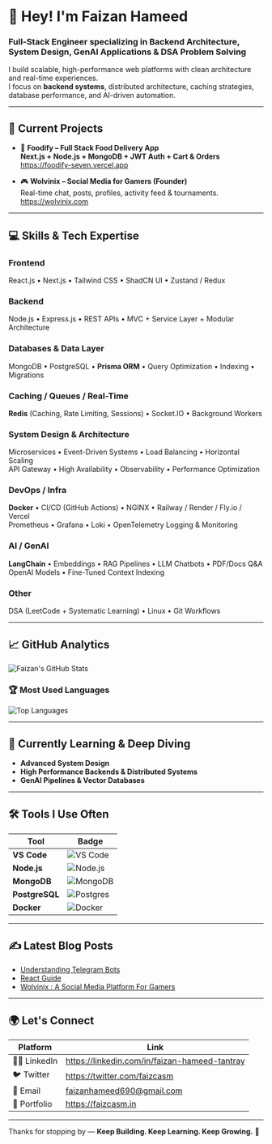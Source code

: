 # 👋 Hey! I'm **Faizan Hameed**

### **Full-Stack Engineer** specializing in **Backend Architecture, System Design, GenAI Applications & DSA Problem Solving**

I build scalable, high-performance web platforms with clean architecture and real-time experiences.  
I focus on **backend systems**, distributed architecture, caching strategies, database performance, and AI-driven automation.

---

## 🚀 Current Projects

- 🍔 **Foodify – Full Stack Food Delivery App**  
  **Next.js + Node.js + MongoDB + JWT Auth + Cart & Orders**  
  https://foodify-seven.vercel.app

- 🎮 **Wolvinix – Social Media for Gamers (Founder)**  
  Real-time chat, posts, profiles, activity feed & tournaments.  
  https://wolvinix.com

---

## 💻 Skills & Tech Expertise

### **Frontend**
React.js • Next.js • Tailwind CSS • ShadCN UI • Zustand / Redux

### **Backend**
Node.js • Express.js • REST APIs • MVC + Service Layer + Modular Architecture

### **Databases & Data Layer**
MongoDB • PostgreSQL • **Prisma ORM** • Query Optimization • Indexing • Migrations

### **Caching / Queues / Real-Time**
**Redis** (Caching, Rate Limiting, Sessions) • Socket.IO • Background Workers

### **System Design & Architecture**
Microservices • Event-Driven Systems • Load Balancing • Horizontal Scaling  
API Gateway • High Availability • Observability • Performance Optimization

### **DevOps / Infra**
**Docker** • CI/CD (GitHub Actions) • NGINX • Railway / Render / Fly.io / Vercel  
Prometheus • Grafana • Loki • OpenTelemetry Logging & Monitoring

### **AI / GenAI**
**LangChain** • Embeddings • RAG Pipelines • LLM Chatbots • PDF/Docs Q&A  
OpenAI Models • Fine-Tuned Context Indexing

### **Other**
DSA (LeetCode + Systematic Learning) • Linux • Git Workflows

---

## 📈 GitHub Analytics

![Faizan's GitHub Stats](https://github-readme-stats.vercel.app/api?username=faizcasm&show_icons=true&count_private=true&theme=radical&hide_title=true)

### 🏆 Most Used Languages
![Top Languages](https://github-readme-stats.vercel.app/api/top-langs/?username=faizcasm&layout=compact&theme=radical)

---

## 🌱 Currently Learning & Deep Diving
- **Advanced System Design**
- **High Performance Backends & Distributed Systems**
- **GenAI Pipelines & Vector Databases**

---

## 🛠 Tools I Use Often

| Tool | Badge |
|------|-------|
| **VS Code** | ![VS Code](https://img.shields.io/badge/VS_Code-007ACC?style=flat&logo=visualstudiocode&logoColor=white) |
| **Node.js** | ![Node.js](https://img.shields.io/badge/Node.js-339933?style=flat&logo=node.js&logoColor=white) |
| **MongoDB** | ![MongoDB](https://img.shields.io/badge/MongoDB-47A248?style=flat&logo=mongodb&logoColor=white) |
| **PostgreSQL** | ![Postgres](https://img.shields.io/badge/PostgreSQL-336791?style=flat&logo=postgresql&logoColor=white) |
| **Docker** | ![Docker](https://img.shields.io/badge/Docker-2496ED?style=flat&logo=docker&logoColor=white) |

---

## ✍️ Latest Blog Posts

<!-- BLOG-POST-LIST:START -->
- [Understanding Telegram Bots](https://faizcasm.in/blog/dark-web)
- [React Guide](https://faizcasm.in/blog/me)
- [Wolvinix : A Social Media Platform For Gamers](https://faizcasm.in/blog/wolvinix)
<!-- BLOG-POST-LIST:END -->

---

## 🌍 Let's Connect

| Platform | Link |
|---------|------|
| 🧑‍💼 LinkedIn | https://linkedin.com/in/faizan-hameed-tantray |
| 🐦 Twitter | https://twitter.com/faizcasm |
| 📧 Email | faizanhameed690@gmail.com |
| 🔗 Portfolio | https://faizcasm.in |

---

Thanks for stopping by — **Keep Building. Keep Learning. Keep Growing.** 🚀
